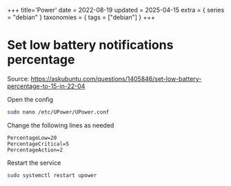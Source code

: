 +++
title='Power'
date = 2022-08-19
updated = 2025-04-15
extra = { series = "debian" }
taxonomies = { tags = ["debian"] }
+++

# Set low battery notifications percentage

Source: <https://askubuntu.com/questions/1405846/set-low-battery-percentage-to-15-in-22-04>

Open the config

```sh
sudo nano /etc/UPower/UPower.conf
```

Change the following lines as needed

```
PercentageLow=20
PercentageCritical=5
PercentageAction=2
```

Restart the service

```sh
sudo systemctl restart upower
```
